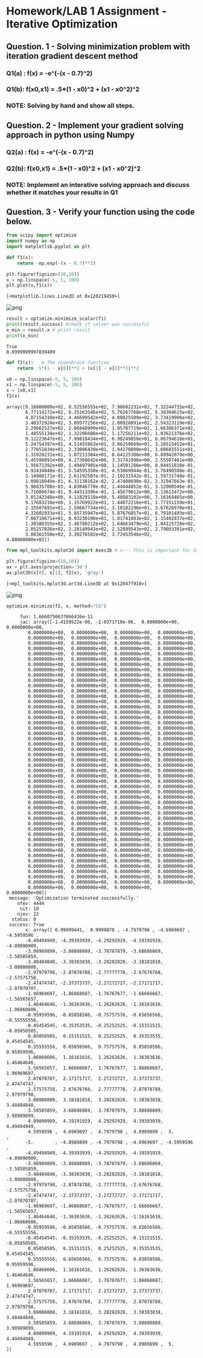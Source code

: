 # Homework/LAB 1 Assignment - Iterative Optimization

## Question. 1 - Solving minimization problem with iteration gradient descent method

### Q1(a) : f(x) = -e^(-(x - 0.7)^2)

### Q1(b): f(x0,x1) = .5*(1 - x0)^2 + (x1 - x0^2)^2

### NOTE: Solving by hand and show all steps. 

## Question. 2 - Implement your gradient solving approach in python using Numpy

### Q2(a) : f(x) = -e^(-(x - 0.7)^2)

### Q2(b): f(x0,x1) = .5*(1 - x0)^2 + (x1 - x0^2)^2

### NOTE: Implement an interative solving approach and discuss whether it matches your results in Q1

## Question. 3 - Verify your function using the code below.


```python
from scipy import optimize
import numpy as np
import matplotlib.pyplot as plt
```


```python
def f1(x):
    return -np.exp(-(x - 0.7)**2)
```


```python
plt.figure(figsize=(10,10))
x = np.linspace(-5, 5, 100)
plt.plot(x,f1(x))
```




    [<matplotlib.lines.Line2D at 0x120219450>]




    
![png](homework1_files/homework1_6_1.png)
    



```python
result = optimize.minimize_scalar(f1)
print(result.success) #check if solver was successful
x_min = result.x # print result
print(x_min)
```

    True
    0.6999999997839409



```python
def f2(x):   # The rosenbrock function
    return .5*(1 - x[0])**2 + (x[1] - x[0]**2)**2

x0 = np.linspace(-5, 5, 100)
x1 = np.linspace(-5, 5, 100)
x = [x0,x1]
f2(x)
```




    array([9.18000000e+02, 8.52556555e+02, 7.90682231e+02, 7.32244735e+02,
           6.77114272e+02, 6.25163546e+02, 5.76267760e+02, 5.30304615e+02,
           4.87154310e+02, 4.46699542e+02, 4.08825509e+02, 3.73419906e+02,
           3.40372924e+02, 3.09577256e+02, 2.80928091e+02, 2.54323119e+02,
           2.29662527e+02, 2.06848999e+02, 1.85787719e+02, 1.66386371e+02,
           1.48555134e+02, 1.32206688e+02, 1.17256211e+02, 1.03621378e+02,
           9.12223647e+01, 7.99818434e+01, 6.98249858e+01, 6.06794618e+01,
           5.24754397e+01, 4.51455863e+01, 3.86250669e+01, 3.28515452e+01,
           2.77651834e+01, 2.33086420e+01, 1.94270800e+01, 1.60681551e+01,
           1.31820231e+01, 1.07213384e+01, 8.64125386e+00, 6.89942079e+00,
           5.45598891e+00, 4.27360642e+00, 3.31741996e+00, 2.55507461e+00,
           1.95671392e+00, 1.49497985e+00, 1.14501286e+00, 8.84451810e-01,
           6.93434048e-01, 5.54595350e-01, 4.53069944e-01, 3.76490508e-01,
           3.14988171e-01, 2.61192507e-01, 2.10231542e-01, 1.59731748e-01,
           1.09818049e-01, 6.31138162e-02, 2.47408690e-02, 2.31947663e-03,
           5.96835708e-03, 4.83046770e-02, 1.44444052e-01, 3.12000546e-01,
           5.71086674e-01, 9.44313396e-01, 1.45679012e+00, 2.13612472e+00,
           3.01242348e+00, 4.11829118e+00, 5.48883102e+00, 7.16164465e+00,
           9.17683218e+00, 1.15769922e+01, 1.44072216e+01, 1.77151159e+01,
           2.15507691e+01, 2.59667734e+01, 3.10182196e+01, 3.67626970e+01,
           4.32602933e+01, 5.05735947e+01, 5.87676857e+01, 6.79101493e+01,
           7.80710671e+01, 8.93230190e+01, 1.01741083e+02, 1.15402837e+02,
           1.30388355e+02, 1.46780212e+02, 1.64663479e+02, 1.84125728e+02,
           2.05257026e+02, 2.28149943e+02, 2.52899543e+02, 2.79603391e+02,
           3.08361550e+02, 3.39276582e+02, 3.72453546e+02, 4.08000000e+02])




```python
from mpl_toolkits.mplot3d import Axes3D # <--- This is important for 3d plotting 

plt.figure(figsize=(10,10))
ax = plt.axes(projection='3d')
ax.plot3D(x[0], x[1], f2(x), 'gray')

```




    [<mpl_toolkits.mplot3d.art3d.Line3D at 0x12047f910>]




    
![png](homework1_files/homework1_9_1.png)
    



```python
optimize.minimize(f2, x, method="CG") 
```




         fun: 1.6660750637866436e-11
         jac: array([-1.4159522e-06, -2.0371710e-06,  0.0000000e+00,  0.0000000e+00,
            0.0000000e+00,  0.0000000e+00,  0.0000000e+00,  0.0000000e+00,
            0.0000000e+00,  0.0000000e+00,  0.0000000e+00,  0.0000000e+00,
            0.0000000e+00,  0.0000000e+00,  0.0000000e+00,  0.0000000e+00,
            0.0000000e+00,  0.0000000e+00,  0.0000000e+00,  0.0000000e+00,
            0.0000000e+00,  0.0000000e+00,  0.0000000e+00,  0.0000000e+00,
            0.0000000e+00,  0.0000000e+00,  0.0000000e+00,  0.0000000e+00,
            0.0000000e+00,  0.0000000e+00,  0.0000000e+00,  0.0000000e+00,
            0.0000000e+00,  0.0000000e+00,  0.0000000e+00,  0.0000000e+00,
            0.0000000e+00,  0.0000000e+00,  0.0000000e+00,  0.0000000e+00,
            0.0000000e+00,  0.0000000e+00,  0.0000000e+00,  0.0000000e+00,
            0.0000000e+00,  0.0000000e+00,  0.0000000e+00,  0.0000000e+00,
            0.0000000e+00,  0.0000000e+00,  0.0000000e+00,  0.0000000e+00,
            0.0000000e+00,  0.0000000e+00,  0.0000000e+00,  0.0000000e+00,
            0.0000000e+00,  0.0000000e+00,  0.0000000e+00,  0.0000000e+00,
            0.0000000e+00,  0.0000000e+00,  0.0000000e+00,  0.0000000e+00,
            0.0000000e+00,  0.0000000e+00,  0.0000000e+00,  0.0000000e+00,
            0.0000000e+00,  0.0000000e+00,  0.0000000e+00,  0.0000000e+00,
            0.0000000e+00,  0.0000000e+00,  0.0000000e+00,  0.0000000e+00,
            0.0000000e+00,  0.0000000e+00,  0.0000000e+00,  0.0000000e+00,
            0.0000000e+00,  0.0000000e+00,  0.0000000e+00,  0.0000000e+00,
            0.0000000e+00,  0.0000000e+00,  0.0000000e+00,  0.0000000e+00,
            0.0000000e+00,  0.0000000e+00,  0.0000000e+00,  0.0000000e+00,
            0.0000000e+00,  0.0000000e+00,  0.0000000e+00,  0.0000000e+00,
            0.0000000e+00,  0.0000000e+00,  0.0000000e+00,  0.0000000e+00,
            0.0000000e+00,  0.0000000e+00,  0.0000000e+00,  0.0000000e+00,
            0.0000000e+00,  0.0000000e+00,  0.0000000e+00,  0.0000000e+00,
            0.0000000e+00,  0.0000000e+00,  0.0000000e+00,  0.0000000e+00,
            0.0000000e+00,  0.0000000e+00,  0.0000000e+00,  0.0000000e+00,
            0.0000000e+00,  0.0000000e+00,  0.0000000e+00,  0.0000000e+00,
            0.0000000e+00,  0.0000000e+00,  0.0000000e+00,  0.0000000e+00,
            0.0000000e+00,  0.0000000e+00,  0.0000000e+00,  0.0000000e+00,
            0.0000000e+00,  0.0000000e+00,  0.0000000e+00,  0.0000000e+00,
            0.0000000e+00,  0.0000000e+00,  0.0000000e+00,  0.0000000e+00,
            0.0000000e+00,  0.0000000e+00,  0.0000000e+00,  0.0000000e+00,
            0.0000000e+00,  0.0000000e+00,  0.0000000e+00,  0.0000000e+00,
            0.0000000e+00,  0.0000000e+00,  0.0000000e+00,  0.0000000e+00,
            0.0000000e+00,  0.0000000e+00,  0.0000000e+00,  0.0000000e+00,
            0.0000000e+00,  0.0000000e+00,  0.0000000e+00,  0.0000000e+00,
            0.0000000e+00,  0.0000000e+00,  0.0000000e+00,  0.0000000e+00,
            0.0000000e+00,  0.0000000e+00,  0.0000000e+00,  0.0000000e+00,
            0.0000000e+00,  0.0000000e+00,  0.0000000e+00,  0.0000000e+00,
            0.0000000e+00,  0.0000000e+00,  0.0000000e+00,  0.0000000e+00,
            0.0000000e+00,  0.0000000e+00,  0.0000000e+00,  0.0000000e+00,
            0.0000000e+00,  0.0000000e+00,  0.0000000e+00,  0.0000000e+00,
            0.0000000e+00,  0.0000000e+00,  0.0000000e+00,  0.0000000e+00,
            0.0000000e+00,  0.0000000e+00,  0.0000000e+00,  0.0000000e+00,
            0.0000000e+00,  0.0000000e+00,  0.0000000e+00,  0.0000000e+00,
            0.0000000e+00,  0.0000000e+00,  0.0000000e+00,  0.0000000e+00,
            0.0000000e+00,  0.0000000e+00,  0.0000000e+00,  0.0000000e+00])
     message: 'Optimization terminated successfully.'
        nfev: 4444
         nit: 10
        njev: 22
      status: 0
     success: True
           x: array([ 0.99999441,  0.9999878 , -4.7979798 , -4.6969697 , -4.5959596 ,
           -4.49494949, -4.39393939, -4.29292929, -4.19191919, -4.09090909,
           -3.98989899, -3.88888889, -3.78787879, -3.68686869, -3.58585859,
           -3.48484848, -3.38383838, -3.28282828, -3.18181818, -3.08080808,
           -2.97979798, -2.87878788, -2.77777778, -2.67676768, -2.57575758,
           -2.47474747, -2.37373737, -2.27272727, -2.17171717, -2.07070707,
           -1.96969697, -1.86868687, -1.76767677, -1.66666667, -1.56565657,
           -1.46464646, -1.36363636, -1.26262626, -1.16161616, -1.06060606,
           -0.95959596, -0.85858586, -0.75757576, -0.65656566, -0.55555556,
           -0.45454545, -0.35353535, -0.25252525, -0.15151515, -0.05050505,
            0.05050505,  0.15151515,  0.25252525,  0.35353535,  0.45454545,
            0.55555556,  0.65656566,  0.75757576,  0.85858586,  0.95959596,
            1.06060606,  1.16161616,  1.26262626,  1.36363636,  1.46464646,
            1.56565657,  1.66666667,  1.76767677,  1.86868687,  1.96969697,
            2.07070707,  2.17171717,  2.27272727,  2.37373737,  2.47474747,
            2.57575758,  2.67676768,  2.77777778,  2.87878788,  2.97979798,
            3.08080808,  3.18181818,  3.28282828,  3.38383838,  3.48484848,
            3.58585859,  3.68686869,  3.78787879,  3.88888889,  3.98989899,
            4.09090909,  4.19191919,  4.29292929,  4.39393939,  4.49494949,
            4.5959596 ,  4.6969697 ,  4.7979798 ,  4.8989899 ,  5.        ,
           -5.        , -4.8989899 , -4.7979798 , -4.6969697 , -4.5959596 ,
           -4.49494949, -4.39393939, -4.29292929, -4.19191919, -4.09090909,
           -3.98989899, -3.88888889, -3.78787879, -3.68686869, -3.58585859,
           -3.48484848, -3.38383838, -3.28282828, -3.18181818, -3.08080808,
           -2.97979798, -2.87878788, -2.77777778, -2.67676768, -2.57575758,
           -2.47474747, -2.37373737, -2.27272727, -2.17171717, -2.07070707,
           -1.96969697, -1.86868687, -1.76767677, -1.66666667, -1.56565657,
           -1.46464646, -1.36363636, -1.26262626, -1.16161616, -1.06060606,
           -0.95959596, -0.85858586, -0.75757576, -0.65656566, -0.55555556,
           -0.45454545, -0.35353535, -0.25252525, -0.15151515, -0.05050505,
            0.05050505,  0.15151515,  0.25252525,  0.35353535,  0.45454545,
            0.55555556,  0.65656566,  0.75757576,  0.85858586,  0.95959596,
            1.06060606,  1.16161616,  1.26262626,  1.36363636,  1.46464646,
            1.56565657,  1.66666667,  1.76767677,  1.86868687,  1.96969697,
            2.07070707,  2.17171717,  2.27272727,  2.37373737,  2.47474747,
            2.57575758,  2.67676768,  2.77777778,  2.87878788,  2.97979798,
            3.08080808,  3.18181818,  3.28282828,  3.38383838,  3.48484848,
            3.58585859,  3.68686869,  3.78787879,  3.88888889,  3.98989899,
            4.09090909,  4.19191919,  4.29292929,  4.39393939,  4.49494949,
            4.5959596 ,  4.6969697 ,  4.7979798 ,  4.8989899 ,  5.        ])




```python

```
